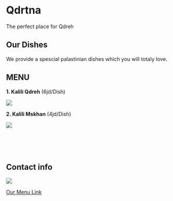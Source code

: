 # Qdrtna
The perfect place for Qdreh <br>

## Our Dishes

We provide a spescial palastinian dishes which you will totaly love.

## MENU 

**1. Kalili Qdreh**  (6jd/Dish)

![](https://img-global.cpcdn.com/recipes/aa8cad338c6bcbff/1200x630cq70/photo.jpg) <br>


**2. Kalili Mskhan** (4jd/Dish) <br>

![](https://modo3.com/thumbs/fit630x300/124392/1480261195/%D8%B7%D8%B1%D9%8A%D9%82%D8%A9_%D8%AA%D8%AD%D8%B6%D9%8A%D8%B1_%D8%A7%D9%84%D9%85%D8%B3%D8%AE%D9%86.jpg)

<br>
<br>
<br>

## Contact info
![](https://food.fnr.sndimg.com/content/dam/images/food/unsized/2014/9/17/0/fnd_Menu-Thinkstock_s4x3.jpg)

[Our Menu Link](https://www.foodnetwork.com/fn-dish/news/2014/09/restaurant-menus-get-lean-and-mean)
